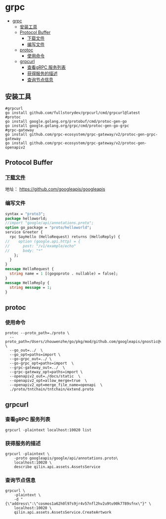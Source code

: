 # grpc
<!-- TOC -->
* [grpc](#grpc)
  * [安装工具](#安装工具)
  * [Protocol Buffer](#protocol-buffer)
    * [下载文件](#下载文件)
    * [编写文件](#编写文件)
  * [protoc](#protoc)
    * [使用命令](#使用命令)
  * [grpcurl](#grpcurl)
    * [查看gRPC 服务列表](#查看grpc-服务列表)
    * [获得服务的描述](#获得服务的描述)
    * [查询节点信息](#查询节点信息)
<!-- TOC -->
## 安装工具
```shell
#grpcurl
go install github.com/fullstorydev/grpcurl/cmd/grpcurl@latest
#protoc
go install google.golang.org/protobuf/cmd/protoc-gen-go
go install google.golang.org/grpc/cmd/protoc-gen-go-grpc
#grpc-gateway
go install github.com/grpc-ecosystem/grpc-gateway/v2/protoc-gen-grpc-gateway
go install github.com/grpc-ecosystem/grpc-gateway/v2/protoc-gen-openapiv2

```

##  Protocol Buffer
### [下载文件](https://github.com/googleapis/googleapis)
地址： https://github.com/googleapis/googleapis
### 编写文件
```protobuf
syntax = "proto3";
package helloworld;
//import "google/api/annotations.proto";
option go_package = "proto/helloworld";
service Greeter {
  rpc SayHello (HelloRequest) returns (HelloReply) {
//    option (google.api.http) = {
//      post: "/v1/example/echo"
//      body: "*"
    };
  }
}
message HelloRequest {
  string name = 1 [(gogoproto . nullable) = false];
}
message HelloReply {
  string message = 1;
}
```
##  protoc
### 使用命令
```shell
protoc --proto_path=./proto \
  --proto_path=/Users/zhouwenzhe/go/pkg/mod/github.com/googleapis/gnostic@v0.5.5/third_party  \
  --go_out=../  \
  --go_opt=paths=import \
  --go-grpc_out=../ \
  --go-grpc_opt=paths=import  \
  --grpc-gateway_out=../  \
  --grpc-gateway_opt=paths=import \
  --openapiv2_out=./docs/static  \
  --openapiv2_opt=allow_merge=true  \
  --openapiv2_opt=merge_file_name=openapi  \
  ./proto/tntchain/tntchain/extend.proto

```
##  grpcurl
### 查看gRPC 服务列表

```shell
grpcurl -plaintext localhost:10020 list
```

### 获得服务的描述

```shell
grpcurl -plaintext \
    -proto googleapis/google/api/annotations.proto\
    localhost:10020 \
    describe qilin.api.assets.AssetsService
```
### 查询节点信息

```shell
grpcurl \
    -plaintext \
    -d "{\"address\":\"cosmos1a62h0l97s9jr4v57nfl2hv2u9tu90k7789sfnx\"}" \
    localhost:10020 \
    qilin.api.assets.AssetsService.CreateArtwork
```
